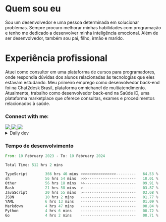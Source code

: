 # Quem sou eu
Sou um desenvolvedor e uma pessoa determinada em solucionar problemas. Sempre procuro melhorar minhas habilidades com programação e tenho me dedicado a desenvolver minha inteligência emocional. Além de ser desenvolvedor, também sou pai, filho, irmão e marido.

# Experiência profissional
Atuei como consultor em uma plataforma de cursos para programadores, onde respondia dúvidas dos alunos relacionadas às tecnologias que eles estavam estudando.
Meu primeiro emprego como desenvolvedor back-end foi na Chat2desk Brasil, plataforma omnichanel de multiatendimento.
Atualmente, trabalho como desenvolvedor back-end na Saúde iD, uma plataforma marketplace que oferece consultas, exames e procedimentos relacionados à saúde.

### Connect with me:
<a href="https://www.linkedin.com/in/theusmoreira" target="_blank" >
<img src="https://img.shields.io/badge/linkedin-%230077B5.svg?&style=for-the-badge&logo=linkedin&logoColor=white ">
</a>
<a href="https://www.instagram.com/matheus.s.moreira/" target="_blank">
<img src="https://img.shields.io/badge/instagram-%23E4405F.svg?&style=for-the-badge&logo=instagram&logoColor=white">
</a>
<a href="mailto:matheussm301@gmail.com"  target="_blank">
<img src="https://img.shields.io/badge/gmail-%23E4405F.svg?&style=for-the-badge&logo=gmail&logoColor=white">
</a>


<details>
  <summary>Daily dev </summary>
<p>
  <a href="https://app.daily.dev/matheussantos"><img src="https://github.com/matheus-santos-moreira/matheus-santos-moreira/blob/master/devcard.svg" width="200" alt="Matheus Santos's Dev Card"/></a>
 </p>
</details>

<h3>Tempo de desenvolvimento</h3>

<!--START_SECTION:waka-->

```rust
From: 10 February 2023 - To: 10 February 2024

Total Time: 512 hrs 2 mins

TypeScript        366 hrs 46 mins >>>>>>>>>>>>>>>>---------   64.53 %
sh                56 hrs 54 mins  >>>----------------------   10.01 %
Other             56 hrs 18 mins  >>-----------------------   09.91 %
Bash              21 hrs 58 mins  >------------------------   03.87 %
JavaScript        20 hrs 55 mins  >------------------------   03.68 %
JSON              10 hrs 2 mins   -------------------------   01.77 %
YAML              6 hrs 13 mins   -------------------------   01.09 %
Markdown          4 hrs 47 mins   -------------------------   00.84 %
Python            4 hrs 6 mins    -------------------------   00.72 %
Go                4 hrs 2 mins    -------------------------   00.71 %
```

<!--END_SECTION:waka-->
